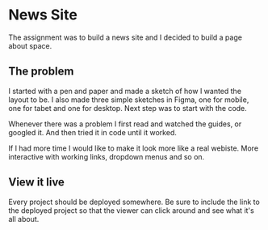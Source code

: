 # News Site

The assignment was to build a news site and I decided to build a page about space. 


## The problem

I started with a pen and paper and made a sketch of how I wanted the layout to be. I also made three simple sketches in Figma, one for mobile, one for tabet and one for desktop. Next step was to start with the code. 

Whenever there was a problem I first read and watched the guides, or googled it. And then tried it in code until it worked. 

If I had more time I would like to make it look more like a real webiste. More interactive with working links, dropdown menus and so on.


## View it live
Every project should be deployed somewhere. Be sure to include the link to the deployed project so that the viewer can click around and see what it's all about.

